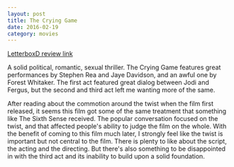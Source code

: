 ```yaml
---
layout: post
title: The Crying Game 
date: 2016-02-19
category: movies
---
```

 
[LetterboxD review link](http://letterboxd.com/samarthbhaskar/film/the-crying-game/)

 A solid political, romantic, sexual thriller. The Crying Game features great performances by Stephen Rea and Jaye Davidson, and an awful one by Forest Whitaker. The first act featured great dialog between Jodi and Fergus, but the second and third act left me wanting more of the same. 

After reading about the commotion around the twist when the film first released, it seems this film got some of the same treatment that something like The Sixth Sense received. The popular conversation focused on the twist, and that affected people's ability to judge the film on the whole. With the benefit of coming to this film much later, I strongly feel like the twist is important but not central to the film. There is plenty to like about the script, the acting and the directing. But there's also something to be disappointed in with the third act and its inability to build upon a solid foundation. 
